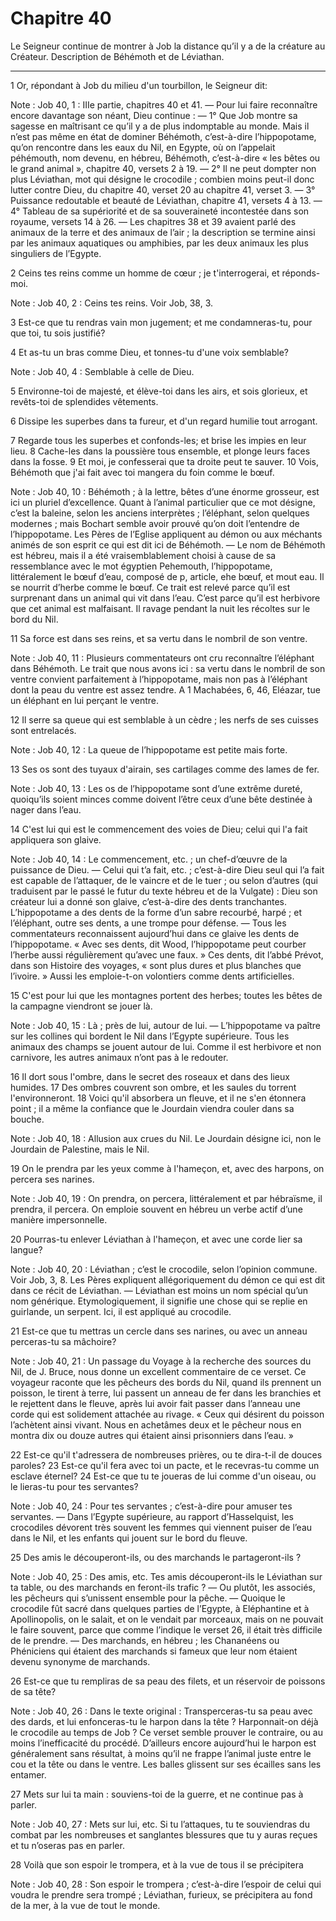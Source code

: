 # Chapitre 40

Le Seigneur continue de montrer à Job la distance qu’il y a de la créature au Créateur.
Description de Béhémoth et de Léviathan.

***

1 Or, répondant à Job du milieu d'un tourbillon, le Seigneur dit:

<span class="bible-note">Note : </span> Job 40, 1 : IIIe partie, chapitres 40 et 41. ― Pour lui faire reconnaître encore davantage son néant, Dieu continue : ― 1° Que Job montre sa sagesse en maîtrisant ce qu’il y a de plus indomptable au monde. Mais il n’est pas même en état de dominer Béhémoth, c’est-à-dire l’hippopotame, qu’on rencontre dans les eaux du Nil, en Egypte, où on l’appelait péhémouth, nom devenu, en hébreu, Béhémoth, c’est-à-dire « les bêtes ou le grand animal », chapitre 40, versets 2 à 19. ― 2° Il ne peut dompter non plus Léviathan, mot qui désigne le crocodile ; combien moins peut-il donc lutter contre Dieu, du chapitre 40, verset 20 au chapitre 41, verset 3. ― 3° Puissance redoutable et beauté de Léviathan, chapitre 41, versets 4 à 13. ― 4° Tableau de sa supériorité et de sa souveraineté incontestée dans son royaume, versets 14 à 26. ― Les chapitres 38 et 39 avaient parlé des animaux de la terre et des animaux de l’air ; la description se termine ainsi par les animaux aquatiques ou amphibies, par les deux animaux les plus
singuliers de l’Egypte.


2 Ceins tes reins comme un homme de cœur ; je t'interrogerai, et réponds-moi.

<span class="bible-note">Note : </span> Job 40, 2 : Ceins tes reins. Voir Job, 38, 3.


3 Est-ce que tu rendras vain mon jugement; et me condamneras-tu, pour que toi, tu sois justifié?


4 Et as-tu un bras comme Dieu, et tonnes-tu d'une voix semblable?

<span class="bible-note">Note : </span> Job 40, 4 : Semblable à celle de Dieu.

5 Environne-toi de majesté, et élève-toi dans les airs, et sois glorieux, et revêts-toi de splendides vêtements.


6 Dissipe les superbes dans ta fureur, et d'un regard humilie tout arrogant.


7 Regarde tous les superbes et confonds-les; et brise les impies en leur lieu. 8 Cache-les dans la poussière tous ensemble, et plonge leurs faces dans la fosse. 9 Et moi, je confesserai que ta droite peut te sauver. 10 Vois, Béhémoth que j'ai fait avec toi mangera du foin comme le bœuf.

<span class="bible-note">Note : </span> Job 40, 10 : Béhémoth ; à la lettre, bêtes d’une énorme grosseur, est ici un pluriel d’excellence. Quant à l’animal particulier que ce mot désigne, c’est la baleine, selon les anciens interprètes ; l’éléphant, selon quelques modernes ; mais Bochart semble avoir prouvé qu’on doit l’entendre de l’hippopotame. Les Pères de l’Eglise appliquent au démon ou aux méchants animés de son esprit ce qui est dit ici de Béhémoth. ― Le nom de Béhémoth est hébreu, mais il a été vraisemblablement choisi à cause de sa ressemblance avec le mot égyptien Pehemouth, l’hippopotame, littéralement le bœuf d’eau, composé de p, article, ehe bœuf, et mout eau. Il se nourrit d’herbe comme le bœuf. Ce trait est relevé parce qu’il est surprenant dans un animal qui vit dans l’eau. C’est parce qu’il est herbivore que cet animal est malfaisant. Il ravage pendant la nuit les récoltes sur le bord du Nil.

11 Sa force est dans ses reins, et sa vertu dans le nombril de son ventre.

<span class="bible-note">Note : </span> Job 40, 11 : Plusieurs commentateurs ont cru reconnaître l’éléphant dans Béhémoth. Le trait que nous avons ici : sa vertu dans le nombril de son ventre convient parfaitement à l’hippopotame, mais non pas à l’éléphant dont la peau du ventre est assez tendre. A 1 Machabées, 6, 46, Eléazar, tue un éléphant en lui perçant le ventre.

12 Il serre sa queue qui est semblable à un cèdre ; les nerfs de ses cuisses sont entrelacés.

<span class="bible-note">Note : </span> Job 40, 12 : La queue de l’hippopotame est petite mais forte.

13 Ses os sont des tuyaux d'airain, ses cartilages comme des lames de fer.

<span class="bible-note">Note : </span> Job 40, 13 : Les os de l’hippopotame sont d’une extrême dureté, quoiqu’ils soient minces comme doivent l’être ceux d’une bête destinée à nager dans l’eau.

14 C'est lui qui est le commencement des voies de Dieu; celui qui l'a fait appliquera son glaive.

<span class="bible-note">Note : </span> Job 40, 14 : Le commencement, etc. ; un chef-d’œuvre de la puissance de Dieu. ― Celui qui t’a fait, etc. ; c’est-à-dire Dieu seul qui l’a fait est capable de l’attaquer, de le vaincre et de le tuer ; ou selon d’autres (qui traduisent par le passé le futur du texte hébreu et de la Vulgate) : Dieu son créateur lui a donné son glaive, c’est-à-dire des dents tranchantes. L’hippopotame a des dents de la forme d’un sabre recourbé, harpé ; et l’éléphant, outre ses dents, a une trompe pour défense. ― Tous les commentateurs reconnaissent aujourd’hui dans ce glaive les dents de l’hippopotame. « Avec ses dents, dit Wood, l’hippopotame peut courber l’herbe aussi régulièrement qu’avec une faux. » Ces dents, dit l’abbé Prévot, dans son Histoire des voyages, « sont plus dures et plus blanches que l’ivoire. » Aussi les emploie-t-on volontiers comme dents artificielles.


15 C'est pour lui que les montagnes portent des herbes; toutes les bêtes de la campagne viendront se jouer là.

<span class="bible-note">Note : </span> Job 40, 15 : Là ; près de lui, autour de lui. ― L’hippopotame va paître sur les collines qui bordent le Nil dans l’Egypte supérieure. Tous les animaux des champs se jouent autour de lui. Comme il est herbivore et non carnivore, les autres animaux n’ont pas à le redouter.

16 Il dort sous l'ombre, dans le secret des roseaux et dans des lieux humides. 17 Des ombres couvrent son ombre, et les saules du torrent l'environneront. 18 Voici qu'il absorbera un fleuve, et il ne s'en étonnera point ; il a même la confiance que le Jourdain viendra couler dans sa bouche.

<span class="bible-note">Note : </span> Job 40, 18 : Allusion aux crues du Nil. Le Jourdain désigne ici, non le Jourdain de Palestine, mais le Nil.

19 On le prendra par les yeux comme à l'hameçon, et, avec des harpons, on percera ses narines.

<span class="bible-note">Note : </span> Job 40, 19 : On prendra, on percera, littéralement et par hébraïsme, il prendra, il percera. On emploie souvent en hébreu un verbe actif d’une manière impersonnelle.

20 Pourras-tu enlever Léviathan à l'hameçon, et avec une corde lier sa langue?

<span class="bible-note">Note : </span> Job 40, 20 : Léviathan ; c’est le crocodile, selon l’opinion commune. Voir Job, 3, 8. Les Pères expliquent allégoriquement du démon ce qui est dit dans ce récit de Léviathan. ― Léviathan est moins un nom spécial qu’un nom générique. Etymologiquement, il signifie une chose qui se replie en guirlande, un serpent. Ici, il est appliqué au crocodile.

21 Est-ce que tu mettras un cercle dans ses narines, ou avec un anneau perceras-tu sa mâchoire?

<span class="bible-note">Note : </span> Job 40, 21 : Un passage du Voyage à la recherche des sources du Nil, de J. Bruce, nous donne un excellent commentaire de ce verset. Ce voyageur raconte que les pêcheurs des bords du Nil, quand ils prennent un poisson, le tirent à terre, lui passent un anneau de fer dans les branchies et le rejettent dans le fleuve, après lui avoir fait passer dans l’anneau une corde qui est solidement attachée au rivage. « Ceux qui désirent du poisson l’achètent ainsi vivant. Nous en achetâmes deux et le pêcheur nous en montra dix ou douze autres qui étaient ainsi prisonniers dans l’eau. »

22 Est-ce qu'il t'adressera de nombreuses prières, ou te dira-t-il de douces paroles? 23 Est-ce qu'il fera avec toi un pacte, et le recevras-tu comme un esclave éternel? 24 Est-ce que tu te joueras de lui comme d'un oiseau, ou le lieras-tu pour tes servantes?

<span class="bible-note">Note : </span> Job 40, 24 : Pour tes servantes ; c’est-à-dire pour amuser tes servantes. ― Dans l’Egypte supérieure, au rapport d’Hasselquist, les crocodiles dévorent très souvent les femmes qui viennent puiser de l’eau dans le Nil, et les enfants qui jouent sur le bord du fleuve.


25 Des amis le découperont-ils, ou des marchands le partageront-ils ?

<span class="bible-note">Note : </span> Job 40, 25 : Des amis, etc. Tes amis découperont-ils le Léviathan sur ta table, ou des marchands en feront-ils trafic ? ― Ou plutôt, les associés, les pêcheurs qui s’unissent ensemble pour la pêche. ― Quoique le crocodile fût sacré dans quelques parties de l’Egypte, à Eléphantine et à Apollinopolis, on le salait, et on le vendait par morceaux, mais on ne pouvait le faire souvent, parce que comme l’indique le verset 26, il était très difficile de le prendre. ― Des marchands, en hébreu ; les Chananéens ou Phéniciens qui étaient des marchands si fameux que leur nom étaient devenu synonyme de marchands.

26 Est-ce que tu rempliras de sa peau des filets, et un réservoir de poissons de sa tête?

<span class="bible-note">Note : </span> Job 40, 26 : Dans le texte original : Transperceras-tu sa peau avec des dards, et lui enfonceras-tu le harpon dans la tête ? Harponnait-on déjà le crocodile au temps de Job ? Ce verset semble prouver le contraire, ou au moins l’inefficacité du procédé. D’ailleurs encore aujourd’hui le harpon est généralement sans résultat, à moins qu’il ne frappe l’animal juste entre le cou et la tête ou dans le ventre. Les balles glissent sur ses écailles sans les entamer.

27 Mets sur lui ta main : souviens-toi de la guerre, et ne continue pas à parler.

<span class="bible-note">Note : </span> Job 40, 27 : Mets sur lui, etc. Si tu l’attaques, tu te souviendras du combat par les nombreuses et sanglantes blessures que tu y auras reçues et tu n’oseras pas en parler.

28 Voilà que son espoir le trompera, et à la vue de tous il se précipitera

<span class="bible-note">Note : </span> Job 40, 28 : Son espoir le trompera ; c’est-à-dire l’espoir de celui qui voudra le prendre sera trompé ; Léviathan, furieux, se précipitera au fond de la mer, à la vue de tout le monde.

